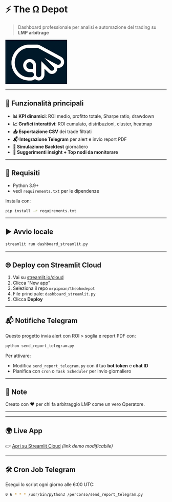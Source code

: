 # ⚡ The Ω Depot

> Dashboard professionale per analisi e automazione del trading su **LMP arbitrage**

![Logo](logo.png)

---

## 🚀 Funzionalità principali

- **📊 KPI dinamici**: ROI medio, profitto totale, Sharpe ratio, drawdown
- **📈 Grafici interattivi**: ROI cumulato, distribuzioni, cluster, heatmap
- **📤 Esportazione CSV** dei trade filtrati
- **📬 Integrazione Telegram** per alert e invio report PDF
- **🧪 Simulazione Backtest** giornaliero
- **🧠 Suggerimenti insight + Top nodi da monitorare**

---

## 🧰 Requisiti

- Python 3.9+
- vedi `requirements.txt` per le dipendenze

Installa con:

```bash
pip install -r requirements.txt
```

---

## ▶️ Avvio locale

```bash
streamlit run dashboard_streamlit.py
```

---

## 🌐 Deploy con Streamlit Cloud

1. Vai su [streamlit.io/cloud](https://streamlit.io/cloud)
2. Clicca “New app”
3. Seleziona il repo `mrpipman/theohmdepot`
4. File principale: `dashboard_streamlit.py`
5. Clicca **Deploy**

---

## 📬 Notifiche Telegram

Questo progetto invia alert con ROI > soglia e report PDF con:

```bash
python send_report_telegram.py
```

Per attivare:
- Modifica `send_report_telegram.py` con il tuo **bot token** e **chat ID**
- Pianifica con `cron` o `Task Scheduler` per invio giornaliero

---

## 🧠 Note

Creato con ❤️ per chi fa arbitraggio LMP come un vero Ωperatore.

---

---

## 🌍 Live App

👉 [Apri su Streamlit Cloud](https://theohmdepot.streamlit.app) *(link demo modificabile)*

---

## 🛠 Cron Job Telegram

Esegui lo script ogni giorno alle 6:00 UTC:

```bash
0 6 * * * /usr/bin/python3 /percorso/send_report_telegram.py
```

